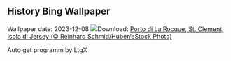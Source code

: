 ## History Bing Wallpaper
Wallpaper date: 2023-12-08
![](https://www.bing.com/th?id=OHR.JerseyIsland_IT-IT8142541047_UHD.jpg&w=1000)Download: [Porto di La Rocque, St. Clement, Isola di Jersey (© Reinhard Schmid/Huber/eStock Photo)](https://www.bing.com/th?id=OHR.JerseyIsland_IT-IT8142541047_UHD.jpg)

Auto get programm by LtgX

